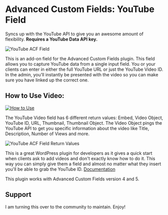 # Advanced Custom Fields: YouTube Field
Syncs up with the YouTube API to give you an awesome amount of flexibility. **Requires a YouTube Data API key.**

![YouTube ACF Field](https://halgatewood.com/wp-content/uploads/edd/2014/02/acf-youtube-preview-video-300x205.png)

This is an add-on field for the Advanced Custom Fields plugin. This field allows you to capture YouTube data from a single input field. You or your clients can enter in either the full YouTube URL or just the YouTube Video ID. In the admin, you’ll instantly be presented with the video so you can make sure you have linked up the correct one.

## How to Use Video:
[![How to Use](https://img.youtube.com/vi/2I66ZQowjrI/maxresdefault.jpg)](https://www.youtube.com/watch?v=2I66ZQowjrI)

The YouTube Video field has 6 different return values: Embed, Video Object, YouTube ID, URL, Thumbnail, Thumbnail Object. The Video Object pings the YouTube API to get you specific information about the video like Title, Description, Number of Views and more.

![YouTube ACF Field Return Values](https://halgatewood.com/wp-content/uploads/edd/2014/02/acf-youtube-field-admin-300x190.png)

This is a great WordPress plugin for developers as it gives a quick start when clients ask to add videos and don't exactly know how to do it. This way you can simply give them a field and almost no matter what they insert you'll be able to grab the YouTube ID. [Documentation](https://halgatewood.com/docs/plugins/acf-youtube-field)

This plugin works with Advanced Custom Fields version 4 and 5.

## Support
I am turning this over to the community to maintain. Enjoy!
